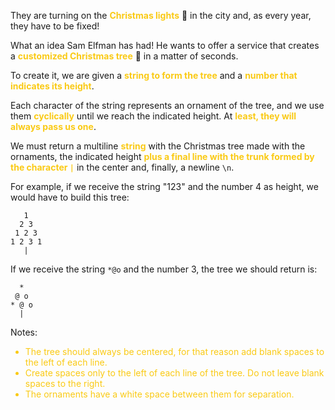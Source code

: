 They are turning on the <strong style="color: #faca15">Christmas lights</strong> 🎄 in the city and, as every year, they have to be fixed!

What an idea Sam Elfman has had! He wants to offer a service that creates a <strong style="color: #faca15">customized Christmas tree</strong> 🎄 in a matter of seconds.

To create it, we are given a <strong style="color: #faca15">string to form the tree</strong> and a <strong style="color: #faca15">number that indicates its height</strong>.

Each character of the string represents an ornament of the tree, and we use them <strong style="color: #faca15">cyclically</strong> until we reach the indicated height. At <strong style="color: #faca15">least, they will always pass us one</strong>.

We must return a multiline <strong style="color: #faca15">string</strong> with the Christmas tree made with the ornaments, the indicated height <strong style="color: #faca15">plus a final line with the trunk formed by the character `|`</strong> in the center and, finally, a newline `\n`.

For example, if we receive the string "123" and the number 4 as height, we would have to build this tree:

```
   1
  2 3
 1 2 3
1 2 3 1
   |
```
If we receive the string `*@o` and the number 3, the tree we should return is:

```
  *
 @ o
* @ o
  |
```
Notes:

<ul>
  <li style="color: #faca15">The tree should always be centered, for that reason add blank spaces to the left of each line.</li>
  <li style="color: #faca15">Create spaces only to the left of each line of the tree. Do not leave blank spaces to the right.</li>
  <li style="color: #faca15">The ornaments have a white space between them for separation.</li>
</ul>
